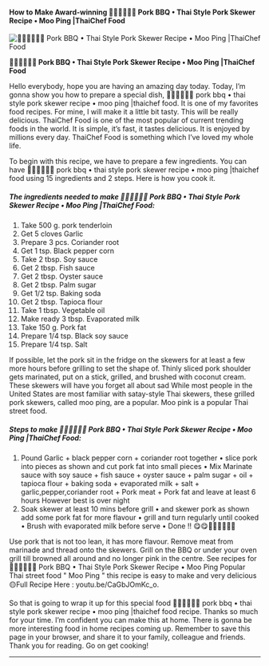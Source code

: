             

#### How to Make Award-winning 🧑🏽‍🍳🧑🏼‍🍳 Pork BBQ • Thai Style Pork Skewer Recipe • Moo Ping |ThaiChef Food

![🧑🏽‍🍳🧑🏼‍🍳 Pork BBQ • Thai Style Pork Skewer Recipe • Moo Ping |ThaiChef Food](https://img-global.cpcdn.com/recipes/42bde682ec302743/751x532cq70/%f0%9f%a7%91%f0%9f%8f%bd%f0%9f%8d%b3%f0%9f%a7%91%f0%9f%8f%bc%f0%9f%8d%b3-pork-bbq-%e2%80%a2-thai-style-pork-skewer-recipe-%e2%80%a2-moo-ping-thaichef-food-recipe-main-photo.jpg)

**🧑🏽‍🍳🧑🏼‍🍳 Pork BBQ • Thai Style Pork Skewer Recipe • Moo Ping |ThaiChef Food**

Hello everybody, hope you are having an amazing day today. Today, I’m gonna show you how to prepare a special dish, 🧑🏽‍🍳🧑🏼‍🍳 pork bbq • thai style pork skewer recipe • moo ping |thaichef food. It is one of my favorites food recipes. For mine, I will make it a little bit tasty. This will be really delicious. ThaiChef Food is one of the most popular of current trending foods in the world. It is simple, it’s fast, it tastes delicious. It is enjoyed by millions every day. ThaiChef Food is something which I’ve loved my whole life.

To begin with this recipe, we have to prepare a few ingredients. You can have 🧑🏽‍🍳🧑🏼‍🍳 pork bbq • thai style pork skewer recipe • moo ping |thaichef food using 15 ingredients and 2 steps. Here is how you cook it.

##### The ingredients needed to make 🧑🏽‍🍳🧑🏼‍🍳 Pork BBQ • Thai Style Pork Skewer Recipe • Moo Ping |ThaiChef Food:

1.  Take 500 g. pork tenderloin
2.  Get 5 cloves Garlic
3.  Prepare 3 pcs. Coriander root
4.  Get 1 tsp. Black pepper corn
5.  Take 2 tbsp. Soy sauce
6.  Get 2 tbsp. Fish sauce
7.  Get 2 tbsp. Oyster sauce
8.  Get 2 tbsp. Palm sugar
9.  Get 1/2 tsp. Baking soda
10.  Get 2 tbsp. Tapioca flour
11.  Take 1 tbsp. Vegetable oil
12.  Make ready 3 tbsp. Evaporated milk
13.  Take 150 g. Pork fat
14.  Prepare 1/4 tsp. Black soy sauce
15.  Prepare 1/4 tsp. Salt

If possible, let the pork sit in the fridge on the skewers for at least a few more hours before grilling to set the shape of. Thinly sliced pork shoulder gets marinated, put on a stick, grilled, and brushed with coconut cream. These skewers will have you forget all about sad While most people in the United States are most familiar with satay-style Thai skewers, these grilled pork skewers, called moo ping, are a popular. Moo pink is a popular Thai street food.

##### Steps to make 🧑🏽‍🍳🧑🏼‍🍳 Pork BBQ • Thai Style Pork Skewer Recipe • Moo Ping |ThaiChef Food:

1.  Pound Garlic + black pepper corn + coriander root together • slice pork into pieces as shown and cut pork fat into small pieces • Mix Marinate sauce with soy sauce + fish sauce + oyster sauce + palm sugar + oil + tapioca flour + baking soda + evaporated milk + salt + garlic,pepper,coriander root + Pork meat + Pork fat and leave at least 6 hours However best is over night
2.  Soak skewer at least 10 mins before grill • and skewer pork as shown add some pork fat for more flavour • grill and turn regularly until cooked • Brush with evaporated milk before serve • Done !! 😋😋🧑🏽‍🍳🧑🏼‍🍳

Use pork that is not too lean, it has more flavour. Remove meat from marinade and thread onto the skewers. Grill on the BBQ or under your oven grill till browned all around and no longer pink in the centre. See recipes for 🧑🏽‍🍳🧑🏼‍🍳 Pork BBQ • Thai Style Pork Skewer Recipe • Moo Ping Popular Thai street food " Moo Ping " this recipe is easy to make and very delicious 🟡Full Recipe Here : youtu.be/CaGbJOmKc\_o.

So that is going to wrap it up for this special food 🧑🏽‍🍳🧑🏼‍🍳 pork bbq • thai style pork skewer recipe • moo ping |thaichef food recipe. Thanks so much for your time. I’m confident you can make this at home. There is gonna be more interesting food in home recipes coming up. Remember to save this page in your browser, and share it to your family, colleague and friends. Thank you for reading. Go on get cooking!

* * *